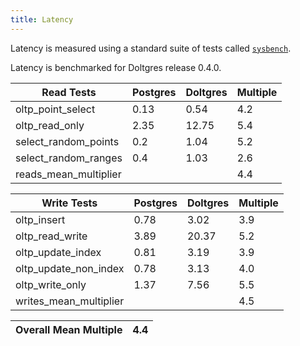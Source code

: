 ```yaml
---
title: Latency
---
```


Latency is measured using a standard suite of tests called [`sysbench`](https://github.com/akopytov/sysbench).

Latency is benchmarked for Doltgres release 0.4.0.

|       Read Tests        | Postgres | Doltgres | Multiple |
|-------------------------|------------|------------|----------|
| oltp\_point\_select     |       0.13 |       0.54 |      4.2 |
| oltp\_read\_only        |       2.35 |      12.75 |      5.4 |
| select\_random\_points  |        0.2 |       1.04 |      5.2 |
| select\_random\_ranges  |        0.4 |       1.03 |      2.6 |
| reads\_mean\_multiplier |            |            |      4.4 |

|       Write Tests        | Postgres | Doltgres | Multiple |
|--------------------------|------------|------------|----------|
| oltp\_insert             |       0.78 |       3.02 |      3.9 |
| oltp\_read\_write        |       3.89 |      20.37 |      5.2 |
| oltp\_update\_index      |       0.81 |       3.19 |      3.9 |
| oltp\_update\_non\_index |       0.78 |       3.13 |      4.0 |
| oltp\_write\_only        |       1.37 |       7.56 |      5.5 |
| writes\_mean\_multiplier |            |            |      4.5 |

| Overall Mean Multiple | 4.4 |
|-----------------------|-----|
<br/>